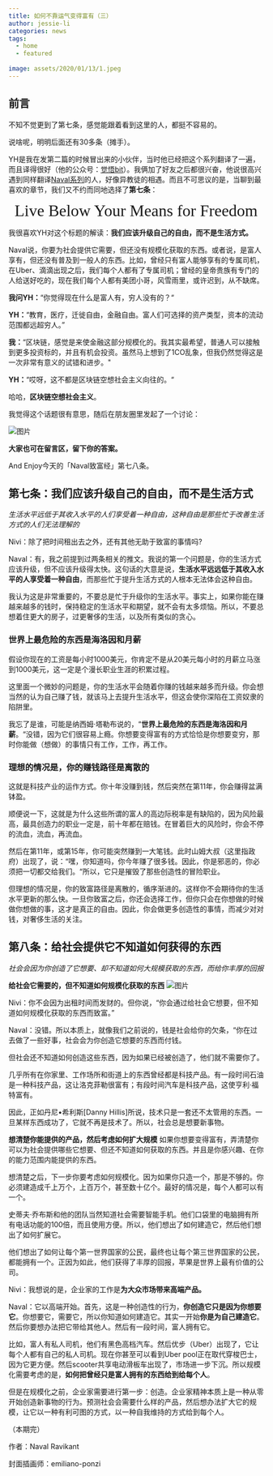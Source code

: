 ```yaml
---
title: 如何不靠运气变得富有（三）
author: jessie-li
categories: news
tags:
  - home
  - featured
 
image: assets/2020/01/13/1.jpeg
---
```

## 前言
不知不觉更到了第七条，感觉能跟着看到这里的人，都挺不容易的。

说啥呢，明明后面还有30多条（摊手）。

YH是我在发第二篇的时候冒出来的小伙伴，当时他已经把这个系列翻译了一遍，而且译得很好（他的公众号：[觉悟bit](http://mp.weixin.qq.com/s?__biz=MzA3NTM1MDMzNQ==&mid=2247484148&idx=1&sn=da6c1a2d4bc929f2a3be96879cf5812d&chksm=9f70aaa4a80723b24337c3f819ba26c5897147beecb5fdaf1fb05958b17150668ed49b7667a9&scene=21#wechat_redirect)）。我俩加了好友之后都很兴奋，他说很高兴遇到同样翻译[Naval系列](http://mp.weixin.qq.com/s?__biz=MzU5NjQxNzQ3Mw==&mid=2247483924&idx=1&sn=3f748c8437323f43af38773738df7640&chksm=fe624cbac915c5accf5b01fd3cef903bb54a22ecdc9799eb74e84fa427a8df49ee71e4becbc2&scene=21#wechat_redirect)的人，好像异教徒的相遇。而且不可思议的是，当聊到最喜欢的章节，我们又不约而同地选择了**第七条**：
<center><font face="宋体" size=6>Live Below Your Means for Freedom</font></center>   

我很喜欢YH对这个标题的解读：**我们应该升级自己的自由，而不是生活方式。**

Naval说，你要为社会提供它需要，但还没有规模化获取的东西。或者说，是富人享有，但还没有普及到一般人的东西。比如，曾经只有富人能够享有的专属司机，在Uber、滴滴出现之后，我们每个人都有了专属司机；曾经的皇帝贵族有专门的人给送好吃的，现在我们每个人都有美团小哥，风雪雨里，或许迟到，从不缺席。

**我问YH：**“你觉得现在什么是富人有，穷人没有的？“

**YH：**“教育，医疗，迁徙自由，金融自由。富人们可选择的资产类型，资本的流动范围都远超穷人。”

**我：**“区块链，感觉是来使金融这部分规模化的。我其实最希望，普通人可以接触到更多投资标的，并且有机会投资。虽然马上想到了1CO乱象，但我仍然觉得这是一次非常有意义的试错和进步。"

**YH：**“哎呀，这不都是区块链空想社会主义向往的。“

哈哈，**区块链空想社会主义**。

我觉得这个话题很有意思，随后在朋友圈里发起了一个讨论：

![图片](/assets/2020/01/13/2.png) 

**大家也可在留言区，留下你的答案。**

And Enjoy今天的「Naval致富经」第七八条。

## 第七条：我们应该升级自己的自由，而不是生活方式
*生活水平远低于其收入水平的人们享受着一种自由，这种自由是那些忙于改善生活方式的人们无法理解的*

Nivi：除了把时间租出去之外，还有其他无助于致富的事情吗?

Naval：有，我之前提到过两条相关的推文。我说的第一个问题是，你的生活方式应该升级，但不应该升级得太快。这句话的大意是说，**生活水平远远低于其收入水平的人享受着一种自由**，而那些忙于提升生活方式的人根本无法体会这种自由。

我认为这是非常重要的，不要总是忙于升级你的生活水平。事实上，如果你能在赚越来越多的钱时，保持稳定的生活水平和期望，就不会有太多烦恼。所以，不要总想着住更大的房子，过更奢侈的生活，以及所有类似的贪心。

### 世界上最危险的东西是海洛因和月薪
假设你现在的工资是每小时1000美元，你肯定不是从20美元每小时的月薪立马涨到1000美元，这一定是个漫长职业生涯的积累过程。

这里面一个微妙的问题是，你的生活水平会随着你赚的钱越来越多而升级。你会想当然的认为自己赚了钱，就该马上去提升生活水平，但这会使你深陷在工资奴隶的陷阱里。

我忘了是谁，可能是纳西姆·塔勒布说的，“**世界上最危险的东西是海洛因和月薪**。“没错，因为它们很容易上瘾。你想要变得富有的方式恰恰是你想要变穷，那时你能做（想做）的事情只有工作，工作，再工作。

### 理想的情况是，你的赚钱路径是离散的
这就是科技产业的运作方式。你十年没赚到钱，然后突然在第11年，你会赚得盆满钵盈。

顺便说一下，这就是为什么这些所谓的富人的高边际税率是有缺陷的，因为风险最高，最具创造力的职业一定是，前十年都在赔钱。在冒着巨大的风险时，你会不停的流血，流血，再流血。

然后在第11年，或第15年，你可能突然赚到一大笔钱。此时山姆大叔（这里指政府）出现了，说：“嘿，你知道吗，你今年赚了很多钱。因此，你是邪恶的，你必须把一切都交给我们。“所以，它只是摧毁了那些创造性的冒险职业。

但理想的情况是，你的致富路径是离散的，循序渐进的。这样你不会期待你的生活水平更新的那么快。一旦你致富之后，你还会选择工作，但你只会在你想做的时候做你想做的事，这才是真正的自由。因此，你会做更多创造性的事情，而减少对对钱，对奢侈生活的关注。

## 第八条：给社会提供它不知道如何获得的东西
*社会会因为你创造了它想要、却不知道如何大规模获取的东西，而给你丰厚的回报*

**给社会它需要的，但不知道如何规模化获取的东西**
![图片](/assets/2020/01/13/3.png) 

Nivi：你不会因为出租时间而发财的。但你说，“你会通过给社会它想要，但不知道如何规模化获取的东西而致富。”

Naval：没错。所以本质上，就像我们之前说的，钱是社会给你的欠条，“你在过去做了一些好事，社会会为你创造它想要的东西而付钱。

但社会还不知道如何创造这些东西，因为如果已经被创造了，他们就不需要你了。

几乎所有在你家里、工作场所和街道上的东西曾经都是科技产品。有一段时间石油是一种科技产品，这让洛克菲勒很富有；有段时间汽车是科技产品，这使亨利·福特富有。

因此，正如丹尼•希利斯[Danny Hillis]所说，技术只是一套还不太管用的东西。一旦某样东西成功了，它就不再是技术了。所以，社会总是想要新事物。

**想清楚你能提供的产品，然后考虑如何扩大规模**
如果你想要变得富有，弄清楚你可以为社会提供哪些它想要、但还不知道如何获取的东西。并且是你感兴趣、在你的能力范围内能提供的东西。

想清楚之后，下一步你要考虑如何规模化。因为如果你只造一个，那是不够的。你必须建造成千上万个，上百万个，甚至数十亿个。最好的情况是，每个人都可以有一个。

史蒂夫·乔布斯和他的团队当然知道社会需要智能手机。他们口袋里的电脑拥有所有电话功能的100倍，而且使用方便。所以，他们想出了如何建造它，然后他们想出了如何扩展它。

他们想出了如何让每个第一世界国家的公民，最终也让每个第三世界国家的公民，都能拥有一个。正因为如此，他们获得了丰厚的回报，苹果是世界上最有价值的公司。

Nivi：我想说的是，企业家的工作是**为大众市场带来高端产品。**

Naval：它以高端开始。首先，这是一种创造性的行为，**你创造它只是因为你想要它**。你想要它，需要它，所以你知道如何建造它。其实一开始**你是为自己建造它**。然后你要想办法把它带给其他人。然后有一段时间，富人拥有它。

比如，富人有私人司机，他们有黑色高档汽车。然后优步（Uber）出现了，它让每个人都有自己的私人司机。现在你甚至可以看到Uber pool正在取代穿梭巴士，因为它更方便。然后scooter共享电动滑板车出现了，市场进一步下沉。所以规模化需要考虑的是，**如何把曾经只是富人拥有的东西给到给每个人**。

但是在规模化之前，企业家需要进行第一步：创造。企业家精神本质上是一种从零开始创造新事物的行为。预测社会会需要什么样的产品，然后想办法扩大它的规模，让它以一种有利可图的方式，以一种自我维持的方式给到每个人。

（本期完）

作者：Naval Ravikant 

封面插画师：emiliano-ponzi


